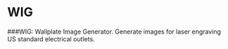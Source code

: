 # WIG
###WIG: Wallplate Image Generator. 
Generate images for laser engraving US standard electrical outlets.
